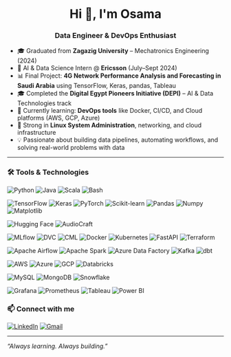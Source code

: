 <h1 align="center">Hi 👋, I'm Osama</h1>
<h3 align="center">Data Engineer & DevOps Enthusiast</h3>

- 🎓 Graduated from **Zagazig University** – Mechatronics Engineering (2024)  
- 🚀 AI & Data Science Intern @ **Ericsson** (July–Sept 2024)  
- 📊 Final Project: **4G Network Performance Analysis and Forecasting in Saudi Arabia** using TensorFlow, Keras, pandas, Tableau  
- 🎓 Completed the **Digital Egypt Pioneers Initiative (DEPI)** – AI & Data Technologies track  
- 🔧 Currently learning: **DevOps tools** like Docker, CI/CD, and Cloud platforms (AWS, GCP, Azure)  
- 🐧 Strong in **Linux System Administration**, networking, and cloud infrastructure  
- 💡 Passionate about building data pipelines, automating workflows, and solving real-world problems with data  

---

### 🛠️ Tools & Technologies

<!-- Programming Languages -->
![Python](https://img.shields.io/badge/Python-3670A0?style=for-the-badge&logo=python&logoColor=white)
![Java](https://img.shields.io/badge/Java-ED8B00?style=for-the-badge&logo=java&logoColor=white)
![Scala](https://img.shields.io/badge/Scala-DC322F?style=for-the-badge&logo=scala&logoColor=white)
![Bash](https://img.shields.io/badge/Bash-121011?style=for-the-badge&logo=gnubash&logoColor=white)

<!-- Machine Learning & Deep Learning -->
![TensorFlow](https://img.shields.io/badge/TensorFlow-FF6F00?style=for-the-badge&logo=tensorflow&logoColor=white)
![Keras](https://img.shields.io/badge/Keras-D00000?style=for-the-badge&logo=keras&logoColor=white)
![PyTorch](https://img.shields.io/badge/PyTorch-EE4C2C?style=for-the-badge&logo=pytorch&logoColor=white)
![Scikit-learn](https://img.shields.io/badge/scikit--learn-F7931E?style=for-the-badge&logo=scikit-learn&logoColor=white)
![Pandas](https://img.shields.io/badge/Pandas-150458?style=for-the-badge&logo=pandas&logoColor=white)
![Numpy](https://img.shields.io/badge/Numpy-013243?style=for-the-badge&logo=numpy&logoColor=white)
![Matplotlib](https://img.shields.io/badge/Matplotlib-11557C?style=for-the-badge&logo=matplotlib&logoColor=white)

<!-- Generative AI & LLMs -->
![Hugging Face](https://img.shields.io/badge/HuggingFace-FFD21F?style=for-the-badge&logo=huggingface&logoColor=black)
![AudioCraft](https://img.shields.io/badge/AudioCraft-8A2BE2?style=for-the-badge&logo=meta&logoColor=white)

<!-- MLOps & CI/CD -->
![MLflow](https://img.shields.io/badge/MLflow-0194E2?style=for-the-badge&logo=mlflow&logoColor=white)
![DVC](https://img.shields.io/badge/DVC-945DD6?style=for-the-badge&logo=dvc&logoColor=white)
![CML](https://img.shields.io/badge/CML-F9A03C?style=for-the-badge&logo=git&logoColor=white)
![Docker](https://img.shields.io/badge/Docker-2496ED?style=for-the-badge&logo=docker&logoColor=white)
![Kubernetes](https://img.shields.io/badge/Kubernetes-326CE5?style=for-the-badge&logo=kubernetes&logoColor=white)
![FastAPI](https://img.shields.io/badge/FastAPI-009688?style=for-the-badge&logo=fastapi&logoColor=white)
![Terraform](https://img.shields.io/badge/Terraform-7B42BC?style=for-the-badge&logo=terraform&logoColor=white)

<!-- Data Engineering -->
![Apache Airflow](https://img.shields.io/badge/Airflow-017CEE?style=for-the-badge&logo=apacheairflow&logoColor=white)
![Apache Spark](https://img.shields.io/badge/Spark-E25A1C?style=for-the-badge&logo=apachespark&logoColor=white)
![Azure Data Factory](https://img.shields.io/badge/Azure%20Data%20Factory-0078D4?style=for-the-badge&logo=microsoftazure&logoColor=white)
![Kafka](https://img.shields.io/badge/Kafka-231F20?style=for-the-badge&logo=apachekafka&logoColor=white)
![dbt](https://img.shields.io/badge/dbt-FC6D26?style=for-the-badge&logo=dbt&logoColor=white)

<!-- Cloud Platforms -->
![AWS](https://img.shields.io/badge/AWS-FF9900?style=for-the-badge&logo=amazonaws&logoColor=white)
![Azure](https://img.shields.io/badge/Azure-0078D4?style=for-the-badge&logo=microsoftazure&logoColor=white)
![GCP](https://img.shields.io/badge/GCP-4285F4?style=for-the-badge&logo=googlecloud&logoColor=white)
![Databricks](https://img.shields.io/badge/Databricks-E87722?style=for-the-badge&logo=databricks&logoColor=white)

<!-- Databases & Storage -->
![MySQL](https://img.shields.io/badge/MySQL-005C84?style=for-the-badge&logo=mysql&logoColor=white)
![MongoDB](https://img.shields.io/badge/MongoDB-47A248?style=for-the-badge&logo=mongodb&logoColor=white)
![Snowflake](https://img.shields.io/badge/Snowflake-56B9EB?style=for-the-badge&logo=snowflake&logoColor=white)

<!-- Monitoring & Visualization -->
![Grafana](https://img.shields.io/badge/Grafana-F46800?style=for-the-badge&logo=grafana&logoColor=white)
![Prometheus](https://img.shields.io/badge/Prometheus-E6522C?style=for-the-badge&logo=prometheus&logoColor=white)
![Tableau](https://img.shields.io/badge/Tableau-E97627?style=for-the-badge&logo=tableau&logoColor=white)
![Power BI](https://img.shields.io/badge/Power%20BI-F2C811?style=for-the-badge&logo=powerbi&logoColor=black)






### 📫 Connect with me
[![LinkedIn](https://img.shields.io/badge/LinkedIn-blue?style=for-the-badge&logo=linkedin&logoColor=white)]([http://www.linkedin.com/in/osama-shalan-65466023b])
[![Gmail](https://img.shields.io/badge/Email-D14836?style=for-the-badge&logo=gmail&logoColor=white)](mailto:[osamashalan3@gmail.com])

---

_“Always learning. Always building.”_
